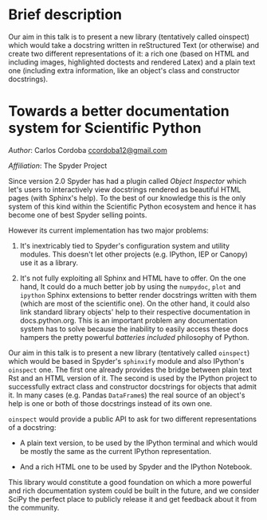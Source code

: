 <!-- -*- mode: markdown; mode: flyspell; mode: auto-fill -*- -->


# Brief description

Our aim in this talk is to present a new library (tentatively called oinspect)
which would take a docstring written in reStructured Text (or otherwise) and
create two different representations of it: a rich one (based on HTML and
including images, highlighted doctests and rendered Latex) and a plain text one
(including extra information, like an object's class and constructor
docstrings).


# Towards a better documentation system for Scientific Python

*Author*: Carlos Cordoba <ccordoba12@gmail.com>

*Affiliation*: The Spyder Project


Since version 2.0 Spyder has had a plugin called *Object Inspector* which let's
users to interactively view docstrings rendered as beautiful HTML pages (with
Sphinx's help). To the best of our knowledge this is the only system of this
kind within the Scientific Python ecosystem and hence it has become one of best
Spyder selling points.

However its current implementation has two major problems:

1. It's inextricably tied to Spyder's configuration system and utility
modules. This doesn't let other projects (e.g. IPython, IEP or Canopy) use it
as a library.

2. It's not fully exploiting all Sphinx and HTML have to offer. On the one
hand, It could do a much better job by using the `numpydoc`, `plot` and
`ipython` Sphinx extensions to better render docstrings written with them
(which are most of the scientific one). On the other hand, it could also link
standard library objects' help to their respective documentation in
docs.python.org. This is an important problem any documentation system has to
solve because the inability to easily access these docs hampers the pretty
powerful *batteries included* philosophy of Python.

Our aim in this talk is to present a new library (tentatively called
`oinspect`) which would be based in Spyder's `sphinxify` module and also
IPython's `oinspect` one. The first one already provides the bridge between
plain text Rst and an HTML version of it. The second is used by the IPython
project to successfully extract class and constructor docstrings for objects
that admit it. In many cases (e.g. Pandas `DataFrame`s) the real source of an
object's help is one or both of those docstrings instead of its own one.

`oinspect` would provide a public API to ask for two different representations
of a docstring:

- A plain text version, to be used by the IPython terminal and which would be
  mostly the same as the current IPython representation.

- And a rich HTML one to be used by Spyder and the IPython Notebook.

This library would constitute a good foundation on which a more powerful and
rich documentation system could be built in the future, and we consider SciPy
the perfect place to publicly release it and get feedback about it from the
community.



<!--  LocalWords:  Spyder css numpy Scipy MathJax metadata Mathematica Ipython
 -->
<!--  LocalWords:  Ipython's LocalWords IPython's accesible docstring IPython
 -->
<!-- LocalWords: IDE plugin docstrings lookfor ccordoba gmail Spyder's IEP Rst
 -->
<!--  LocalWords: sphinxify markdown flyspell oinspect numpydoc ipython API
 -->
<!--  LocalWords:  DataFrame qtconsole SciPy frontend reStructured Javascript
 -->
